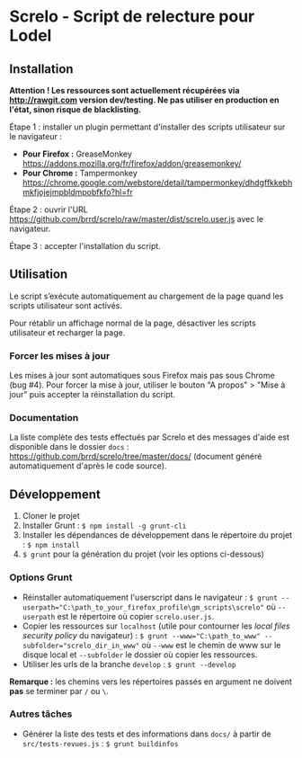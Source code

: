 Screlo - Script de relecture pour Lodel
======

## Installation

**Attention ! Les ressources sont actuellement récupérées via http://rawgit.com version dev/testing. Ne pas utiliser en production en l'état, sinon risque de blacklisting.**

Étape 1 : installer un plugin permettant d'installer des scripts utilisateur sur le navigateur :

- **Pour Firefox :** GreaseMonkey https://addons.mozilla.org/fr/firefox/addon/greasemonkey/
- **Pour Chrome :** Tampermonkey https://chrome.google.com/webstore/detail/tampermonkey/dhdgffkkebhmkfjojejmpbldmpobfkfo?hl=fr

Étape 2 : ouvrir l'URL https://github.com/brrd/screlo/raw/master/dist/screlo.user.js avec le navigateur.

Étape 3 : accepter l'installation du script.

## Utilisation

Le script s’exécute automatiquement au chargement de la page quand les scripts utilisateur sont activés.

Pour rétablir un affichage normal de la page, désactiver les scripts utilisateur et recharger la page.

### Forcer les mises à jour

Les mises à jour sont automatiques sous Firefox mais pas sous Chrome (bug #4). Pour forcer la mise à jour, utiliser le bouton "A propos" > "Mise à jour" puis accepter la réinstallation du script. 

### Documentation

La liste complète des tests effectués par Screlo et des messages d'aide est disponible dans le dossier `docs` : https://github.com/brrd/screlo/tree/master/docs/ (document généré automatiquement d'après le code source).

## Développement

1. Cloner le projet
2. Installer Grunt : `$ npm install -g grunt-cli` 
3. Installer les dépendances de développement dans le répertoire du projet : `$ npm install`
4. `$ grunt` pour la génération du projet (voir les options ci-dessous)

### Options Grunt

* Réinstaller automatiquement l'userscript dans le navigateur : `$ grunt --userpath="C:\path_to_your_firefox_profile\gm_scripts\screlo"` où `--userpath` est le répertoire où copier `screlo.user.js`.
* Copier les ressources sur `localhost` (utile pour contourner les *local files security policy* du navigateur) : `$ grunt --www="C:\path_to_www" --subfolder="screlo_dir_in_www"` où `--www` est le chemin de www sur le disque local et `--subfolder` le dossier où copier les ressources.
* Utiliser les urls de la branche `develop` : `$ grunt --develop`

**Remarque :** les chemins vers les répertoires passés en argument ne doivent **pas** se terminer par `/` ou `\`.

### Autres tâches

* Générer la liste des tests et des informations dans `docs/` à partir de `src/tests-revues.js` : `$ grunt buildinfos`